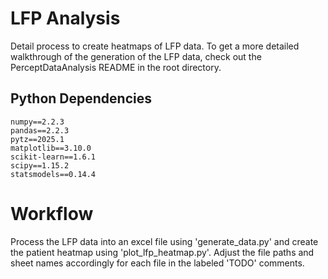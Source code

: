# LFP Analysis
Detail process to create heatmaps of LFP data. To get a more detailed walkthrough of the generation of the LFP data, check out the PerceptDataAnalysis README in the root directory.

## Python Dependencies
```
numpy==2.2.3
pandas==2.2.3
pytz==2025.1
matplotlib==3.10.0
scikit-learn==1.6.1
scipy==1.15.2
statsmodels==0.14.4
```

# Workflow
Process the LFP data into an excel file using 'generate_data.py' and create the patient heatmap using 'plot_lfp_heatmap.py'. Adjust the file paths and sheet names accordingly for each file in the labeled 'TODO' comments.
